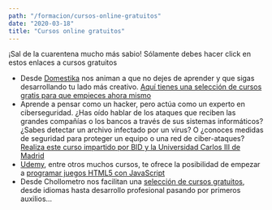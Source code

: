 ```yaml
---
path: "/formacion/cursos-online-gratuitos"
date: "2020-03-18"
title: "Cursos online gratuitos"
---
```


¡Sal de la cuarentena mucho más sabio! Sólamente debes hacer click en estos enlaces a cursos gratuitos

- Desde [Domestika](https://www.domestika.org/quedateencasa) nos animan a que no dejes de aprender y que sigas desarrollando tu lado más creativo. [Aquí tienes una selección de cursos gratis para que empieces ahora mismo](https://www.domestika.org/quedateencasa)
- Aprende a pensar como un hacker, pero actúa como un experto en ciberseguridad. ¿Has oído hablar de los ataques que reciben las grandes compañías o los bancos a través de sus sistemas informáticos? ¿Sabes detectar un archivo infectado por un virus? O ¿conoces medidas de seguridad para proteger un equipo o una red de ciber-ataques? [Realiza este curso impartido por BID y la Universidad Carlos III de Madrid](https://www.edx.org/course/fundamentos-de-ciberseguridad-un-enfoque-practico?source=aw&awc=6798_1584523601_c6b13d680b167b7ecdd20771c8828d16&utm_source=aw&utm_medium=affiliate_partner&utm_content=text-link&utm_term=154750_digidip+UK+and+USA+-+Content)
- [Udemy](https://www.udemy.com/), entre otros muchos cursos, te ofrece la posibilidad de empezar a [programar juegos HTML5 con JavaScript](https://www.udemy.com/course/programa-tus-primeros-juegos-html5-con-javascript/?ranMID=39197&ranEAID=hL3Qp0zRBOc&ranSiteID=hL3Qp0zRBOc-li.31ImocPHqrWI_nq4Y.A&LSNPUBID=hL3Qp0zRBOc&couponCode=YOMEQUEDOENCASA)
- Desde Chollometro nos facilitan una [selección de cursos gratuitos](https://www.chollometro.com/ofertas/cursos-gratuitos-para-quedarse-en-casa-308634?utm_source=tgchmt&utm_medium=referral), desde idiomas hasta desarrollo profesional pasando por primeros auxilios...
